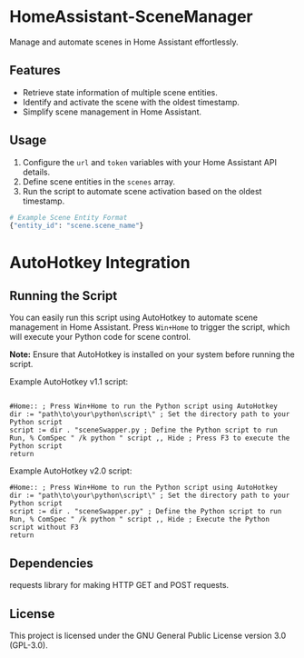 # HomeAssistant-SceneManager

Manage and automate scenes in Home Assistant effortlessly.

## Features

- Retrieve state information of multiple scene entities.
- Identify and activate the scene with the oldest timestamp.
- Simplify scene management in Home Assistant.

## Usage

1. Configure the `url` and `token` variables with your Home Assistant API details.
2. Define scene entities in the `scenes` array.
3. Run the script to automate scene activation based on the oldest timestamp.

```python
# Example Scene Entity Format
{"entity_id": "scene.scene_name"}
```

# AutoHotkey Integration

## Running the Script

You can easily run this script using AutoHotkey to automate scene management in Home Assistant. Press `Win+Home` to trigger the script, which will execute your Python code for scene control.

**Note:** Ensure that AutoHotkey is installed on your system before running the script.

Example AutoHotkey v1.1 script:

```ahk

#Home:: ; Press Win+Home to run the Python script using AutoHotkey
dir := "path\to\your\python\script\" ; Set the directory path to your Python script
script := dir . "sceneSwapper.py ; Define the Python script to run
Run, % ComSpec " /k python " script ,, Hide ; Press F3 to execute the Python script
return

```

Example AutoHotkey v2.0 script:
```ahk
#Home:: ; Press Win+Home to run the Python script using AutoHotkey
dir := "path\to\your\python\script\" ; Set the directory path to your Python script
script := dir . "sceneSwapper.py" ; Define the Python script to run
Run, % ComSpec " /k python " script ,, Hide ; Execute the Python script without F3
return
```

## Dependencies

requests library for making HTTP GET and POST requests.

## License

This project is licensed under the GNU General Public License version 3.0 (GPL-3.0).


